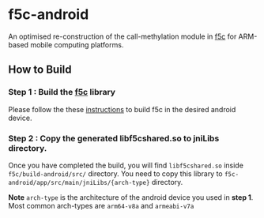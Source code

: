 # f5c-android
An optimised re-construction of the call-methylation module in [f5c](https://github.com/hasindu2008/f5c) for ARM-based mobile computing platforms.

## How to Build

### Step 1 : Build the [f5c](https://github.com/hasindu2008/f5c) library
Please follow the these [instructions](https://github.com/hiruna72/f5c/tree/add_CMake#building-using-cmake) to build f5c in the desired android device.

### Step 2 : Copy the generated libf5cshared.so to jniLibs directory.

Once you have completed the build, you will find `libf5cshared.so` inside `f5c/build-android/src/` directory. You need to copy this library to `f5c-android/app/src/main/jniLibs/{arch-type}` directory.

**Note** `arch-type` is the architecture of the android device you used in **step 1**. Most common arch-types are `arm64-v8a` and `armeabi-v7a`
